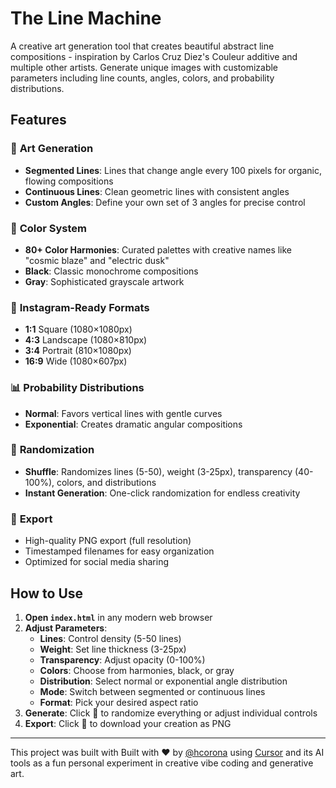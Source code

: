 # The Line Machine

A creative art generation tool that creates beautiful abstract line compositions - inspiration by Carlos Cruz Diez's Couleur additive and multiple other artists. Generate unique images with customizable parameters including line counts, angles, colors, and probability distributions.

## Features

### 🎨 **Art Generation**
- **Segmented Lines**: Lines that change angle every 100 pixels for organic, flowing compositions
- **Continuous Lines**: Clean geometric lines with consistent angles
- **Custom Angles**: Define your own set of 3 angles for precise control

### 🌈 **Color System**
- **80+ Color Harmonies**: Curated palettes with creative names like "cosmic blaze" and "electric dusk"
- **Black**: Classic monochrome compositions
- **Gray**: Sophisticated grayscale artwork

### 📐 **Instagram-Ready Formats**
- **1:1** Square (1080×1080px) 
- **4:3** Landscape (1080×810px) 
- **3:4** Portrait (810×1080px) 
- **16:9** Wide (1080×607px) 

### 📊 **Probability Distributions**
- **Normal**: Favors vertical lines with gentle curves
- **Exponential**: Creates dramatic angular compositions

### 🎲 **Randomization**
- **Shuffle**: Randomizes lines (5-50), weight (3-25px), transparency (40-100%), colors, and distributions
- **Instant Generation**: One-click randomization for endless creativity

### 💾 **Export**
- High-quality PNG export (full resolution)
- Timestamped filenames for easy organization
- Optimized for social media sharing

## How to Use

1. **Open `index.html`** in any modern web browser
2. **Adjust Parameters**:
   - **Lines**: Control density (5-50 lines)
   - **Weight**: Set line thickness (3-25px) 
   - **Transparency**: Adjust opacity (0-100%)
   - **Colors**: Choose from harmonies, black, or gray
   - **Distribution**: Select normal or exponential angle distribution
   - **Mode**: Switch between segmented or continuous lines
   - **Format**: Pick your desired aspect ratio
3. **Generate**: Click 🔀 to randomize everything or adjust individual controls
4. **Export**: Click 💾 to download your creation as PNG


---

This project was built with Built with ❤️ by [@hcorona](https://github.com/hcorona) using [Cursor](https://cursor.sh/) and its AI tools as a fun personal experiment in creative vibe coding and generative art.

 